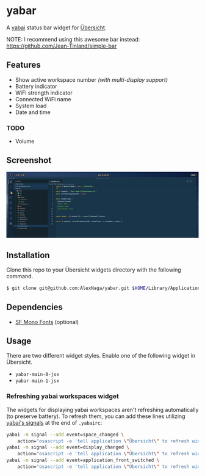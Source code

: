 # yabar

A [yabai](https://github.com/koekeishiya/yabai) status bar widget for [Übersicht](https://github.com/felixhageloh/uebersicht).


NOTE: I recommend using this awesome bar instead: https://github.com/Jean-Tinland/simple-bar


## Features

- Show active workspace number _(with multi-display support)_
- Battery indicator
- WiFi strength indicator
- Connected WiFi name
- System load
- Date and time

### TODO

- Volume

## Screenshot

![img](./img/screenshot_0.png)

## Installation

Clone this repo to your Übersicht widgets directory with the following command.

```bash
$ git clone git@github.com:AlexNaga/yabar.git $HOME/Library/Application\ Support/Übersicht/widgets/yabar
```

## Dependencies

- [SF Mono Fonts](https://developer.apple.com/fonts/) (optional)

## Usage

There are two different widget styles. Enable one of the following widget in Übersicht.

- `yabar-main-0-jsx`
- `yabar-main-1-jsx`

### Refreshing yabai workspaces widget

The widgets for displaying yabai workspaces aren't refreshing automatically (to preserve battery). To refresh them, you can add these lines utilizing [yabai's signals](https://github.com/koekeishiya/yabai/wiki/Commands#automation-with-rules-and-signals) at the end of `.yabairc`:

```sh
yabai -m signal --add event=space_changed \
    action="osascript -e 'tell application \"Übersicht\" to refresh widget id \"yabar-workspace-jsx\"'"
yabai -m signal --add event=display_changed \
    action="osascript -e 'tell application \"Übersicht\" to refresh widget id \"yabar-workspace-jsx\"'"
yabai -m signal --add event=application_front_switched \
    action="osascript -e 'tell application \"Übersicht\" to refresh widget id \"yabar-workspace-jsx\"'"
```
